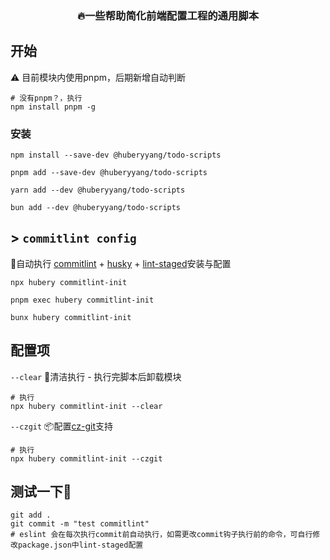 <h3 align=center>🔥一些帮助简化前端配置工程的通用脚本</h3>

## 开始

⚠️ 目前模块内使用pnpm，后期新增自动判断
```shell [npm]
# 没有pnpm？，执行
npm install pnpm -g
```

### 安装

```shell [npm]
npm install --save-dev @huberyyang/todo-scripts
```

```shell [pnpm]
pnpm add --save-dev @huberyyang/todo-scripts
```

```shell [yarn]
yarn add --dev @huberyyang/todo-scripts
```

```shell [bun]
bun add --dev @huberyyang/todo-scripts
```

## > `commitlint config`

🚀自动执行 [commitlint](https://github.com/conventional-changelog/commitlint) + [husky](https://github.com/typicode/husky) + [lint-staged](https://github.com/lint-staged/lint-staged)安装与配置

```shell [npm]
npx hubery commitlint-init
```

```shell [pnpm]
pnpm exec hubery commitlint-init
```

```shell [bun]
bunx hubery commitlint-init
```

## 配置项

`--clear`
🧹清洁执行 - 执行完脚本后卸载模块

```shell [npm]
# 执行
npx hubery commitlint-init --clear
```

`--czgit`
📦配置[cz-git](https://github.com/Zhengqbbb/cz-git)支持

```shell [npm]
# 执行
npx hubery commitlint-init --czgit
```

## 测试一下🎉

```shell
git add .
git commit -m "test commitlint"
# eslint 会在每次执行commit前自动执行，如需更改commit钩子执行前的命令，可自行修改package.json中lint-staged配置
```
